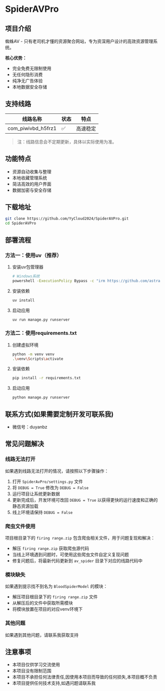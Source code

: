 # SpiderAVPro

## 项目介绍
蜘蛛AV - 只有老司机才懂的资源聚合网站，专为资深用户设计的高效资源管理系统。

**核心优势：**
- 完全免费无限制使用
- 无任何隐形消费
- 纯净无广告体验
- 本地数据安全存储

## 支持线路
| 线路名称 | 状态 | 特点 |
|----------|------|------|
| com_piwivbd_h5frz1   | ✅    | 高速稳定 |

> 注：线路信息会不定期更新，具体以实际使用为准。

## 功能特点
- 资源自动收集与整理
- 本地收藏管理系统
- 简洁高效的用户界面
- 数据加密与安全存储

## 下载地址
```bash
git clone https://github.com/YyCloud2024/SpiderAVPro.git
cd SpiderAVPro
```

## 部署流程
### 方法一：使用uv（推荐）
1. 安装uv包管理器
   ```bash
   # Windows系统
   powershell -ExecutionPolicy Bypass -c "irm https://github.com/astral-sh/uv/releases/download/0.7.12/uv-installer.ps1 | iex"
   ```
2. 安装依赖
   ```bash
   uv install
   ```
3. 启动应用
   ```bash
   uv run manage.py runserver
   ```

### 方法二：使用requirements.txt
1. 创建虚拟环境
   ```bash
   python -m venv venv
   .\venv\Scripts\activate
   ```
2. 安装依赖
   ```bash
   pip install -r requirements.txt
   ```
3. 启动应用
   ```bash
   python manage.py runserver
   ```

## 联系方式(如果需要定制开发可联系我)
- 微信号：duyanbz

## 常见问题解决
### 线路无法打开
如果遇到线路无法打开的情况，请按照以下步骤操作：
1. 打开 `SpiderAvPro/settings.py` 文件
2. 将 `DEBUG = True` 修改为 `DEBUG = False`
3. 运行项目让系统更新数据
4. 更新完成后，开发环境可改回 `DEBUG = True` 以获得更快的运行速度和正确的静态资源加载
5. 线上环境请保持 `DEBUG = False`

### 爬虫文件使用
项目根目录下的 `firing range.zip` 包含爬虫相关文件，用于问题复现和解决：
- 解压 `firing range.zip` 获取爬虫源代码
- 当线上环境遇到问题时，可使用这些爬虫文件自定义复现问题
- 修复问题后，将最新代码更新到 `av_spider` 目录下对应的线路代码中

### 模块缺失
如果遇到提示找不到名为 `BloodSpiderModel` 的模块：
- 解压项目根目录下的 `firing range.zip` 文件
- 从解压后的文件中获取所需模块
- 将模块放置在项目的对应venv环境下

### 其他问题
如果遇到其他问题，请联系我获取支持

## 注意事项
- 本项目仅供学习交流使用
- 本项目没有限制范围
- 本项目不承担任何法律责任,因使用本项目而导致的任何损失,本项目概不负责
- 本项目提供任何技术支持,如遇问题请联系我